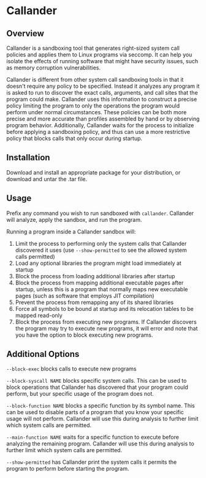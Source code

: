 # Callander

## Overview

Callander is a sandboxing tool that generates right-sized system call policies
and applies them to Linux programs via seccomp. It can help you isolate the
effects of running software that might have security issues, such as memory
corruption vulnerabilities.

Callander is different from other system call sandboxing tools in that it
doesn't require any policy to be specified. Instead it analyzes any program it
is asked to run to discover the exact calls, arguments, and call sites
that the program could make. Callander uses this information to construct a
precise policy limiting the program to only the operations the program would
perform under normal circumstances. These policies can be both more precise and
more accurate than profiles assembled by hand or by observing program behavior.
Additionally, Callander waits for the process to initialize before applying a
sandboxing policy, and thus can use a more restrictive policy that blocks calls
that only occur during startup.

## Installation

Download and install an appropriate package for your distribution, or download
and untar the .tar file.

## Usage

Prefix any command you wish to run sandboxed with `callander`. Callander will
analyze, apply the sandbox, and run the program.

Running a program inside a Callander sandbox will:
1. Limit the process to performing only the system calls that Callander
  discovered it uses (use `--show-permitted` to see the allowed system calls
  permitted)
2. Load any optional libraries the program might load immediately at startup
3. Block the process from loading additional libraries after startup
4. Block the process from mapping additional executable pages after startup,
  unless this is a program that normally maps new executable pages (such as
  software that employs JIT compilation)
5. Prevent the process from remapping any of its shared libraries
6. Force all symbols to be bound at startup and its relocation tables to be
  mapped read-only
7. Block the process from executing new programs. If Callander discovers the
  program may try to execute new programs, it will error and note that you have
  the option to block executing new programs.


## Additional Options

`--block-exec` blocks calls to execute new programs

`--block-syscall NAME` blocks specific system calls. This can be used to block
operations that Callander has discovered that your program could perform, but
your specific usage of the program does not.

`--block-function NAME` blocks a specific function by its symbol name. This can
be used to disable parts of a program that you know your specific usage will not
perform. Callander will use this during analysis to further limit which system
calls are permitted.

`--main-function NAME` waits for a specific function to execute before analyzing
the remaining program. Callander will use this during analysis to further limit
which system calls are permitted.

`--show-permitted` has Callander print the system calls it permits the program
to perform before starting the program.
